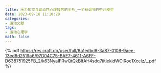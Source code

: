 ```yaml
---
title: 压力知觉与运动性心理疲劳的关系_一个有调节的中介模型
date: 2023-09-18 11:10:20
categories:
- 运动文献
tags:
- 运动心理学
math: false
---
```


{% pdf https://res.craft.do/user/full/6a1edbd6-3a87-0108-9aee-13ed8d2519a6/97D04C75-BAE7-4611-A6FF-D638751925FB_2/k63NyaIFRwQtQkBlfAH4sdq7iitlekidWOiRoe1XceIz/_.pdf %}
